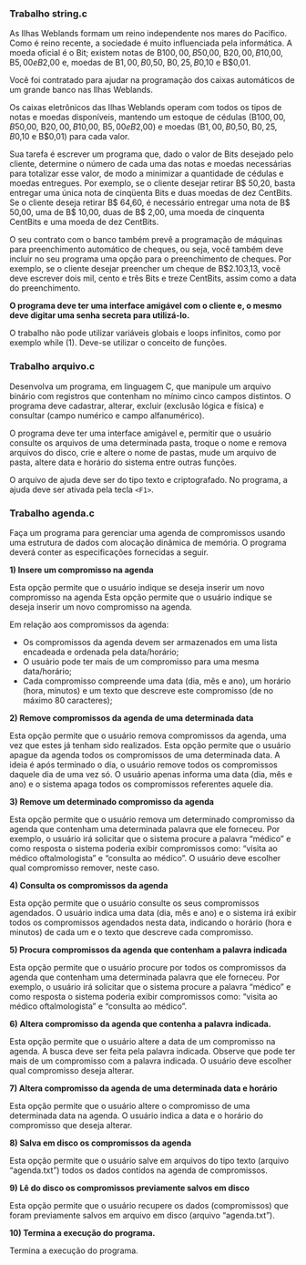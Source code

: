 ### Trabalho string.c

As Ilhas Weblands formam um reino independente nos mares do Pacífico. Como é reino recente, a sociedade é muito influenciada pela informática. A moeda oficial é o Bit; existem notas de B$100,00, B$50,00, B$20,00, B$10,00, B$5,00 e B$2,00 e, moedas de B$1,00, B$0,50, B$0,25, B$0,10 e B$0,01.

Você foi contratado para ajudar na programação dos caixas automáticos de um grande banco nas Ilhas Weblands.

Os caixas eletrônicos das Ilhas Weblands operam com todos os tipos de notas e moedas disponíveis, mantendo um estoque de cédulas (B$100,00, B$50,00, B$20,00, B$10,00, B$5,00 e B$2,00) e moedas (B$1,00, B$0,50, B$0,25, B$0,10 e B$0,01) para cada valor.

Sua tarefa é escrever um programa que, dado o valor de Bits desejado pelo cliente, determine o número de cada uma das notas e moedas necessárias para totalizar esse valor, de modo a minimizar a quantidade de cédulas e moedas entregues. Por exemplo, se o cliente desejar retirar B$ 50,20, basta entregar uma única nota de cinqüenta Bits e duas moedas de dez CentBits. Se o cliente deseja retirar B$ 64,60, é necessário entregar uma nota de B$ 50,00, uma de B$ 10,00, duas de B$ 2,00, uma moeda de cinquenta CentBits e uma moeda de dez CentBits.

O seu contrato com o banco também prevê a programação de máquinas para preenchimento automático de cheques, ou seja, você também deve incluir no seu programa uma opção para o preenchimento de cheques. Por exemplo, se o cliente desejar preencher um cheque de B$2.103,13, você deve escrever dois mil, cento e três Bits e treze CentBits, assim como a data do preenchimento.

__O programa deve ter uma interface amigável com o cliente e, o mesmo deve digitar uma senha secreta para utilizá-lo.__

O trabalho não pode utilizar variáveis globais e loops infinitos, como por exemplo while (1). Deve-se utilizar o conceito de funções.

### Trabalho arquivo.c

Desenvolva um programa, em linguagem C, que manipule um arquivo binário com registros que contenham no mínimo cinco campos distintos. O programa deve cadastrar, alterar, excluir (exclusão lógica e física) e consultar (campo numérico e campo alfanumérico).

O programa deve ter uma interface amigável e, permitir que o usuário consulte os arquivos de uma determinada pasta, troque o nome e remova arquivos do disco, crie e altere o nome de pastas, mude um arquivo de pasta, altere data e horário do sistema entre outras funções.

O arquivo de ajuda deve ser do tipo texto e criptografado. No programa, a ajuda deve ser ativada pela tecla ```<F1>```.

### Trabalho agenda.c

Faça um programa para gerenciar uma agenda de compromissos usando uma estrutura de dados com alocação dinâmica de memória. O programa deverá conter as especificações fornecidas a seguir.

__1) Insere um compromisso na agenda__

Esta opção permite que o usuário indique se deseja inserir um novo compromisso na agenda Esta opção permite que o usuário indique se deseja inserir um novo compromisso na agenda.

Em relação aos compromissos da agenda:

* Os compromissos da agenda devem ser armazenados em uma lista encadeada e ordenada pela data/horário;  
* O usuário pode ter mais de um compromisso para uma mesma data/horário;
* Cada compromisso compreende uma data (dia, mês e ano), um horário (hora, minutos) e um texto que descreve este compromisso (de no máximo 80 caracteres);

__2) Remove compromissos da agenda de uma determinada data__

Esta opção permite que o usuário remova compromissos da agenda, uma vez que estes já tenham sido realizados. Esta opção permite que o usuário apague da agenda todos os compromissos de uma determinada data. A ideia é após terminado o dia, o usuário remove todos os compromissos daquele dia de uma vez só. O usuário apenas informa uma data (dia, mês e ano) e o sistema apaga todos os compromissos referentes aquele dia.

__3) Remove um determinado compromisso da agenda__

Esta opção permite que o usuário remova um determinado compromisso da agenda que contenham uma determinada palavra que ele forneceu. Por exemplo, o usuário irá solicitar que o sistema procure a palavra “médico” e como resposta o sistema poderia exibir compromissos como: “visita ao médico oftalmologista” e “consulta ao médico”. O usuário deve escolher qual compromisso remover, neste caso.

__4) Consulta os compromissos da agenda__

Esta opção permite que o usuário consulte os seus compromissos agendados. O usuário indica uma data (dia, mês e ano) e o sistema irá exibir todos os compromissos agendados nesta data, indicando o horário (hora e minutos) de cada um e o texto que descreve cada compromisso.

__5) Procura compromissos da agenda que contenham a palavra indicada__

Esta opção permite que o usuário procure por todos os compromissos da agenda que contenham uma determinada palavra que ele forneceu. Por exemplo, o usuário irá solicitar que o sistema procure a palavra “médico” e como resposta o sistema poderia exibir compromissos como: “visita ao médico oftalmologista” e “consulta ao médico”.

__6) Altera compromisso da agenda que contenha a palavra indicada.__

Esta opção permite que o usuário altere a data de um compromisso na agenda. A busca deve ser feita pela palavra indicada. Observe que pode ter mais de um compromisso com a palavra indicada. O usuário deve escolher qual compromisso deseja alterar.

__7) Altera compromisso da agenda de uma determinada data e horário__

Esta opção permite que o usuário altere o compromisso de uma determinada data na agenda. O usuário indica a data e o horário do compromisso que deseja alterar.

__8) Salva em disco os compromissos da agenda__

Esta opção permite que o usuário salve em arquivos do tipo texto (arquivo “agenda.txt”) todos os dados contidos na agenda de compromissos.

__9) Lê do disco os compromissos previamente salvos em disco__

Esta opção permite que o usuário recupere os dados (compromissos) que foram previamente salvos em arquivo em disco (arquivo “agenda.txt”).

__10) Termina a execução do programa.__

Termina a execução do programa.
